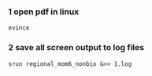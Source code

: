 
### 1 open pdf in linux
`evince`

### 2 save all screen output to log files
`srun regional_mom6_nonbio &>> 1.log`
